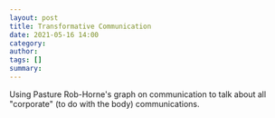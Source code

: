 ```yaml
---
layout: post
title: Transformative Communication
date: 2021-05-16 14:00
category: 
author: 
tags: []
summary: 
---
```


Using Pasture Rob-Horne's graph on communication to talk about all "corporate" (to do with the body) communications.
